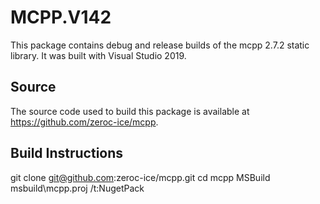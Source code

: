 # MCPP.V142

This package contains debug and release builds of the mcpp 2.7.2 static library. It was built with Visual Studio 2019.

## Source

The source code used to build this package is available at https://github.com/zeroc-ice/mcpp.

## Build Instructions

git clone git@github.com:zeroc-ice/mcpp.git
cd mcpp
MSBuild msbuild\mcpp.proj /t:NugetPack
